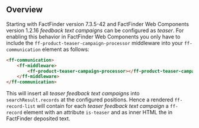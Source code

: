 ## Overview

Starting with FactFinder version 7.3.5-42 and FactFinder Web Components version 1.2.16 _feedback text campaigns_ can be configured as _teaser_. For enabling this behavior in FactFinder Web Components you only have to include the `ff-product-teaser-campaign-processor` middleware into your `ff-communication` element as follows:

```html
<ff-communication>
    <ff-middleware>
        <ff-product-teaser-campaign-processor></ff-product-teaser-campaign-processor>
    </ff-middleware>
</ff-communication>
```

This will insert all _teaser feedback text campaigns_ into `searchResult.records` at the configured positions. Hence a rendered `ff-record-list` will contain for each _teaser feedback text campaign_ a `ff-record` element with an attribute `is-teaser` and as inner HTML the in FactFinder deposited text.